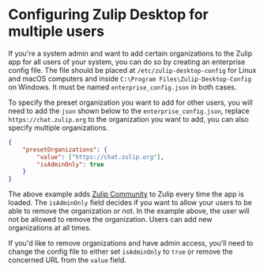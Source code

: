 # Configuring Zulip Desktop for multiple users

If you're a system admin and want to add certain organizations to the Zulip app for
all users of your system, you can do so by creating an enterprise config file.
The file should be placed at `/etc/zulip-desktop-config` for Linux and macOS computers
and inside `C:\Program Files\Zulip-Desktop-Config` on Windows.
It must be named `enterprise_config.json` in both cases. 

To specify the preset organization you want to add for other users, you will need to
add the `json` shown below to the `enterprise_config.json`, replace `https://chat.zulip.org` to the
organization you want to add, you can also specify multiple organizations. 

```json
{
	"presetOrganizations": {
		"value": ["https://chat.zulip.org"],
		"isAdminOnly": true 
	}
}
```

The above example adds [Zulip Community](https://chat.zulip.org) to Zulip every time the app is loaded. 
The `isAdminOnly` field decides if you want to allow your users to be able to remove the organization or not. In the example above, the user will not be allowed to remove the organization. 
Users can add new organizations at all times.

If you'd like to remove organizations and have admin access, you'll need to change the config file to either set `isAdminOnly` to `true` or remove the concerned URL from the `value` field.
